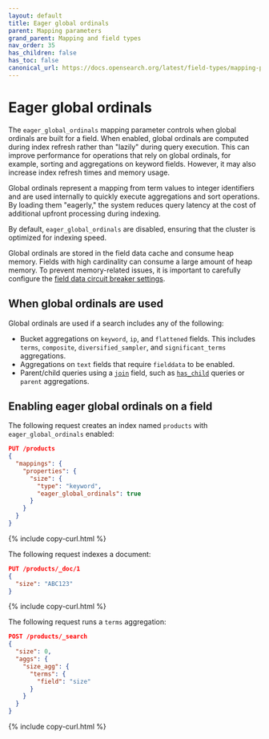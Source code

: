 ```yaml
---
layout: default
title: Eager global ordinals
parent: Mapping parameters
grand_parent: Mapping and field types
nav_order: 35
has_children: false
has_toc: false
canonical_url: https://docs.opensearch.org/latest/field-types/mapping-parameters/eager_global_ordinals/
---
```


# Eager global ordinals

The `eager_global_ordinals` mapping parameter controls when global ordinals are built for a field. When enabled, global ordinals are computed during index refresh rather than "lazily" during query execution. This can improve performance for operations that rely on global ordinals, for example, sorting and aggregations on keyword fields. However, it may also increase index refresh times and memory usage.

Global ordinals represent a mapping from term values to integer identifiers and are used internally to quickly execute aggregations and sort operations. By loading them "eagerly," the system reduces query latency at the cost of additional upfront processing during indexing.

By default, `eager_global_ordinals` are disabled, ensuring that the cluster is optimized for indexing speed.

Global ordinals are stored in the field data cache and consume heap memory. Fields with high cardinality can consume a large amount of heap memory. To prevent memory-related issues, it is important to carefully configure the [field data circuit breaker settings]({{site.url}}{{site.baseurl}}/install-and-configure/configuring-opensearch/circuit-breaker/#field-data-circuit-breaker-settings).

## When global ordinals are used

Global ordinals are used if a search includes any of the following:

- Bucket aggregations on `keyword`, `ip`, and `flattened` fields. This includes `terms`, `composite`, `diversified_sampler`, and `significant_terms` aggregations.
- Aggregations on `text` fields that require `fielddata` to be enabled.
- Parent/child queries using a [`join`]({{site.url}}{{site.baseurl}}/ingest-pipelines/processors/join/) field, such as [`has_child`]({{site.url}}{{site.baseurl}}/query-dsl/joining/has-child/) queries or `parent` aggregations.


## Enabling eager global ordinals on a field

The following request creates an index named `products` with `eager_global_ordinals` enabled:

```json
PUT /products
{
  "mappings": {
    "properties": {
      "size": {
        "type": "keyword",
        "eager_global_ordinals": true
      }
    }
  }
}
```
{% include copy-curl.html %}

The following request indexes a document:

```json
PUT /products/_doc/1
{
  "size": "ABC123"
}
```
{% include copy-curl.html %}

The following request runs a `terms` aggregation:

```json
POST /products/_search
{
  "size": 0,
  "aggs": {
    "size_agg": {
      "terms": {
        "field": "size"
      }
    }
  }
}
```
{% include copy-curl.html %}
